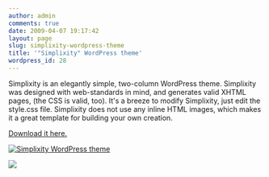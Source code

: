 ```yaml
---
author: admin
comments: true
date: 2009-04-07 19:17:42
layout: page
slug: simplixity-wordpress-theme
title: '"Simplixity" WordPress theme'
wordpress_id: 28
---
```


Simplixity is an elegantly simple, two-column WordPress theme. Simplixity was designed with web-standards in mind, and generates valid XHTML pages, (the CSS is valid, too). It's a breeze to modify Simplixity, just edit the style.css file. Simplixity does not use any inline HTML images, which makes it a great template for building your own creation.

[Download it here.](http://wordpress.org/extend/themes/simplixity/)

[![Simplixity WordPress theme](http://everythingisgray.com/wp-content/uploads/2009/04/screenshot.png)](http://wordpress.org/extend/themes/simplixity/)




![](https://www.paypal.com/en_US/i/scr/pixel.gif)

